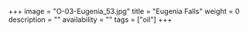 +++
image = "O-03-Eugenia_53.jpg"
title = "Eugenia Falls"
weight = 0
description = ""
availability = ""
tags = ["oil"]
+++
